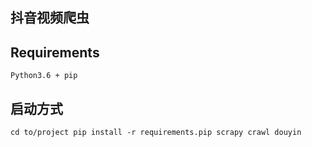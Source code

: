 ## 抖音视频爬虫

## Requirements
`
Python3.6 + pip
`

## 启动方式
`
cd to/project
pip install -r requirements.pip
scrapy crawl douyin
`